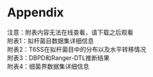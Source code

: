 # Appendix
注意：附表内容无法在线查看，请下载之后观看   
附表1：拟杆菌目数据集详细信息   
附表2：T6SS在拟杆菌目中的分布以及水平转移情况   
附表3：DBPD和Ranger-DTL推断结果   
附表4：细菌界数据集详细信息   
